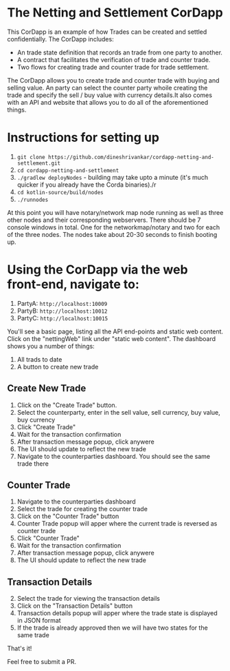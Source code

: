 
# The Netting and Settlement  CorDapp

This CorDapp is an example of how Trades can be created and settled confidentially. The CorDapp includes:

* An trade state definition that records an trade from one party to another.
* A contract that facilitates the verification of trade and counter trade.
* Two flows for creating trade and counter trade for trade settlement.

The CorDapp allows you to create trade and counter trade with buying and selling value. An party can select the counter party whoile creating the trade and specify the sell / buy value with currency details.It also 
comes with an API and website that allows you to do all of the aforementioned things.

# Instructions for setting up

1. `git clone https://github.com/dineshrivankar/cordapp-netting-and-settlement.git`
2. `cd cordapp-netting-and-settlement`
3. `./gradlew deployNodes` - building may take upto a minute (it's much quicker if you already have the Corda binaries)./r  
4. `cd kotlin-source/build/nodes`
5. `./runnodes`

At this point you will have notary/network map node running as well as three other nodes and their corresponding webservers. There should be 7 console windows in total. One for the networkmap/notary and two for each of the three nodes. The nodes take about 20-30 seconds to finish booting up.


# Using the CorDapp via the web front-end, navigate to:

1. PartyA: `http://localhost:10009`
2. PartyB: `http://localhost:10012`
3. PartyC: `http://localhost:10015`

You'll see a basic page, listing all the API end-points and static web content. Click on the "nettingWeb" link under 
"static web content". The dashboard shows you a number of things:

1. All trads to date
2. A button to create new trade


## Create New Trade

1. Click on the "Create Trade" button.
2. Select the counterparty, enter in the sell value, sell currency, buy value, buy currency
3. Click "Create Trade"
4. Wait for the transaction confirmation
5. After transaction message popup, click anywere
6. The UI should update to reflect the new trade
7. Navigate to the counterparties dashboard. You should see the same trade there

## Counter Trade

1. Navigate to the counterparties dashboard
2. Select the trade for creating the counter trade
3. Click on the "Counter Trade" button
4. Counter Trade popup will apper where the current trade is reversed as counter trade
5. Click "Counter Trade"
6. Wait for the transaction confirmation
7. After transaction message popup, click anywere
8. The UI should update to reflect the new trade


## Transaction Details

2. Select the trade for viewing the transaction details
3. Click on the "Transaction Details" button
4. Transaction details popup will apper where the trade state is displayed in JSON format
5. If the trade is already approved then we will have two states for the same trade


That's  it!

Feel free to submit a PR.
